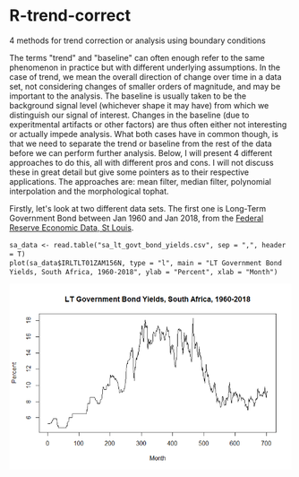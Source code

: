 # R-trend-correct
4 methods for trend correction or analysis using boundary conditions

The terms "trend" and "baseline" can often enough refer to the same phenomenon in practice but with different underlying assumptions. In the case of trend, we mean the overall direction of change over time in a data set, not considering changes of smaller orders of magnitude, and may be important to the analysis. The baseline is usually taken to be the background signal level (whichever shape it may have) from which we distinguish our signal of interest. Changes in the baseline (due to experitmental artifacts or other factors) are thus often either not interesting or actually impede analysis. What both cases have in common though, is that we need to separate the trend or baseline from the rest of the data before we can perform further analysis.
Below, I will present 4 different approaches to do this, all with different pros and cons. I will not discuss these in great detail but give some pointers as to their respective applications. The approaches are: mean filter, median filter, polynomial interpolation and the morphological tophat.

Firstly, let's look at two different data sets. The first one is Long-Term Government Bond between Jan 1960 and Jan 2018, from the [Federal Reserve Economic Data, St Louis](ttps://fred.stlouisfed.org/).

```
sa_data <- read.table("sa_lt_govt_bond_yields.csv", sep = ",", header = T)
plot(sa_data$IRLTLT01ZAM156N, type = "l", main = "LT Government Bond Yields, South Africa, 1960-2018", ylab = "Percent", xlab = "Month")
```

![plot1](https://github.com/jonas-raposinha/R-trend-correct/blob/master/images/Rplot.png)

